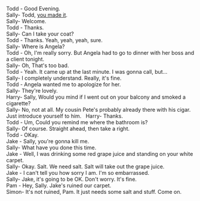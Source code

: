 Todd - Good Evening.  
Sally- Todd, [you made it](https://github.com/niaomingjian/ProjectNote/blob/master/English/EF/L6-U6-P1-remarks.md#you-made-it).  
Sally- Welcome.  
Todd - Thanks.  
Sally- Can I take your coat?  
Todd - Thanks. Yeah, yeah, yeah, sure.  
Sally- Where is Angela?  
Todd - Oh, I'm really sorry. But Angela had to go to dinner with her boss and a client tonight.  
Sally- Oh, That's too bad.  
Todd - Yeah. It came up at the last minute. I was gonna call, but...  
Sally- I completely understand. Really, it's fine.  
Todd - Angela wanted me to apologize for her.  
Sally- They're lovely.  
Harry- Sally, Would you mind if I went out on your balcony and smoked a cigarette?  
Sally- No, not at all. My cousin Pete's probably already there with his cigar. Just introduce yourself to him.  
Harry- Thanks.  
Todd - Um, Could you remind me where the bathroom is?  
Sally- Of course. Straight ahead, then take a right.  
Todd - OKay.  
Jake - Sally, you're gonna kill me.  
Sally- What have you done this time.  
Jake - Well, I was drinking some red grape juice and standing on your white carpet.  
Sally- Okay. Salt. We need salt. Salt will take out the grape juice.  
Jake - I can't tell you how sorry I am. I'm so embarrassed.  
Sally- Jake, it's going to be OK. Don't worry. It's fine.  
Pam  - Hey, Sally. Jake's ruined our carpet.  
Simon- It's not ruined, Pam. It just needs some salt and stuff. Come on.  




